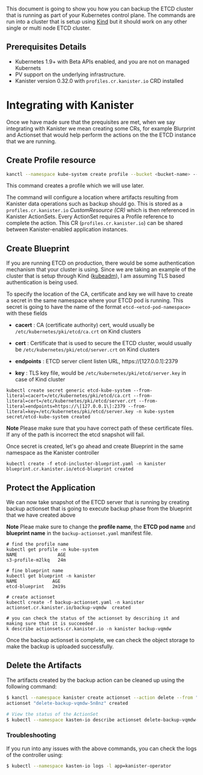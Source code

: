 This document is going to show you how you can backup the ETCD cluster that is running as part of your Kubernetes control plane. The
commands are run into a cluster that is setup using [Kind](https://kind.sigs.k8s.io/docs/user/quick-start/) but it should work on any other single or multi node ETCD cluster.

## Prerequisites Details

* Kubernetes 1.9+ with Beta APIs enabled, and you are not on managed Kubernets
* PV support on the underlying infrastructure.
* Kanister version 0.32.0 with `profiles.cr.kanister.io` CRD installed

# Integrating with Kanister

Once we have made sure that the prequisites are met, when we say integrating with Kanister we mean creating some CRs, for example Blurprint and Actionset
that would help perform the actions on the the ETCD instance that we are running.

## Create Profile resource

```bash
kanctl --namespace kube-system create profile --bucket <bucket-name> --region ap-south-1 s3compliant --access-key <aws-access-key> --secret-key <aws-secret-key>
```
This command creates a profile which we will use later.

The command will configure a location where artifacts resulting from Kanister
data operations such as backup should go. This is stored as a `profiles.cr.kanister.io`
*CustomResource (CR)* which is then referenced in Kanister ActionSets. Every ActionSet
requires a Profile reference to complete the action. This CR (`profiles.cr.kanister.io`)
can be shared between Kanister-enabled application instances.

## Create Blueprint

If you are running ETCD on production, there would be some authentication mechanism that your cluster is using. Since we are taking an example
of the cluster that is setup through Kind ([kubeadm](https://github.com/kubernetes/kubeadm)), I am assuming TLS based authentication is being used.

To specify the location of the CA, certificate and key we will have to create a secret in the same namespace where your ETCD pod is running. This
secret is going to have the name of the format `etcd-<etcd-pod-namespace>` with these fields

- **cacert** : CA (certificate authority) cert, would usually be `/etc/kubernetes/pki/etcd/ca.crt` on Kind clusters

- **cert** : Certificate that is used to secure the ETCD cluster, would usually be `/etc/kubernetes/pki/etcd/server.crt` on Kind clusters

- **endpoints** : ETCD server client listen URL, https://[127.0.0.1]:2379

- **key** : TLS key file, would be `/etc/kubernetes/pki/etcd/server.key` in case of Kind cluster


```
kubectl create secret generic etcd-kube-system --from-literal=cacert=/etc/kubernetes/pki/etcd/ca.crt --from-literal=cert=/etc/kubernetes/pki/etcd/server.crt --from-literal=endpoints=https://\[127.0.0.1\]:2379 --from-literal=key=/etc/kubernetes/pki/etcd/server.key -n kube-system
secret/etcd-kube-system created
```

**Note**
Please make sure that you have correct path of these certificate files. If any of the path is incorrect the etcd snapshot will fail.

Once secret is created, let's go ahead and create Blueprint in the same namespace as the Kanister controller

```
kubectl create -f etcd-incluster-blueprint.yaml -n kanister
blueprint.cr.kanister.io/etcd-blueprint created

```

## Protect the Application

We can now take snapshot of the ETCD server that is running by creating backup actionset that is going to execute backup phase from the blueprint that we have
created above

**Note**
Pleae make sure to change the **profile name**, the **ETCD pod name** and **blueprint name** in the `backup-actionset.yaml` manifest file.

```
# find the profile name
kubectl get profile -n kube-system
NAME               AGE
s3-profile-m2lkq   24m

# fine blueprint name
kubectl get blueprint -n kanister
NAME             AGE
etcd-blueprint   2m19s

# create actionset
kubectl create -f backup-actionset.yaml -n kanister
actionset.cr.kanister.io/backup-vqmdw  created

# you can check the status of the actionset by describing it and making sure that it is succeeded
k describe actionsets.cr.kanister.io -n kanister backup-vqmdw
```

Once the backup actionset is complete, we can check the object storage to make the backup is uploaded successfully.

## Delete the Artifacts

The artifacts created by the backup action can be cleaned up using the following command:

```bash
$ kanctl --namespace kanister create actionset --action delete --from "backup-vqmdw" --namespacetargets kanister
actionset "delete-backup-vqmdw-5n8nz" created

# View the status of the ActionSet
$ kubectl --namespace kasten-io describe actionset delete-backup-vqmdw-5n8nz
```

### Troubleshooting

If you run into any issues with the above commands, you can check the logs of the controller using:

```bash
$ kubectl --namespace kasten-io logs -l app=kanister-operator
```
